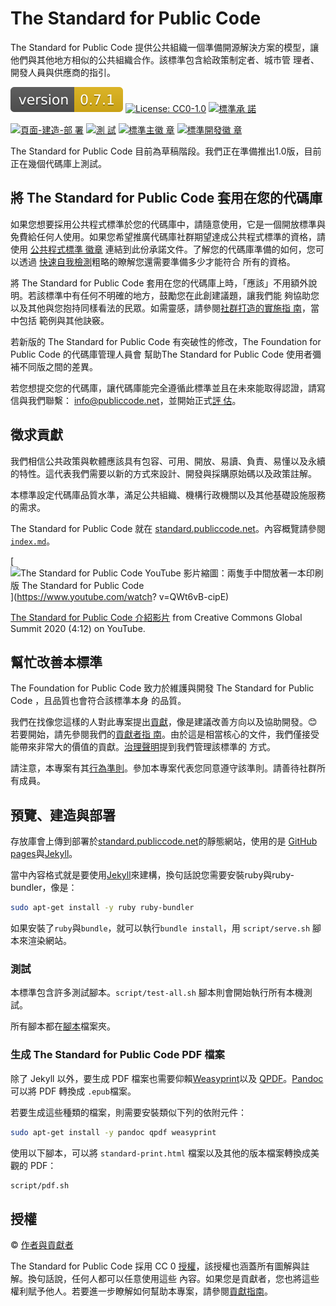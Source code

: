 # The Standard for Public Code

<!-- SPDX-License-Identifier: CC0-1.0 -->
<!-- SPDX-FileCopyrightText: 2019-2023 The Foundation for Public Code <info@publiccode.net>, https://standard.publiccode.net/AUTHORS -->

The Standard for Public Code 提供公共組織一個準備開源解決方案的模型，讓他們與其他地方相似的公共組織合作。該標準包含給政策制定者、城市管
理者、開發人員與供應商的指引。

![version 0.7.1](assets/version-badge.svg) [![License:
CC0-1.0](https://img.shields.io/badge/License-CC0_1.0-lightgrey.svg)](http://creativecommons.org/publicdomain/zero/1.0/)
[![標準承
諾](assets/standard-for-public-code-commitment.svg)](#help-improve-this-standard)

[![頁面-建造-部
署](https://github.com/publiccodenet/standard/actions/workflows/pages/pages-build-deployment/badge.svg)](https://github.com/publiccodenet/standard/actions/workflows/pages/pages-build-deployment)
[![測
試](https://github.com/publiccodenet/standard/actions/workflows/test.yml/badge.svg)](https://github.com/publiccodenet/standard/actions/workflows/test.yml)
[![標準主徽
章](https://publiccodenet.github.io/publiccodenet-url-check/badges/standard.publiccode.net.svg)](https://publiccodenet.github.io/publiccodenet-url-check/standard.publiccode.net-url-check-look.json)
[![標準開發徽
章](https://publiccodenet.github.io/publiccodenet-url-check/badges/standard.publiccode.net-develop.svg)](https://publiccodenet.github.io/publiccodenet-url-check/standard.publiccode.net-develop-url-check-look.json)

The Standard for Public Code 目前為草稿階段。我們正在準備推出1.0版，目前正在幾個代碼庫上測試。

## 將 The Standard for Public Code 套用在您的代碼庫

如果您想要採用公共程式標準於您的代碼庫中，請隨意使用，它是一個開放標準與免費給任何人使用。如果您希望推廣代碼庫社群期望達成公共程式標準的資格，請使用 [公共程式標準
徽章](assets/standard-for-public-code-commitment.svg) 連結到此份承諾文件。了解您的代碼庫準備的如何，您可以透過
[快速自我檢測](https://publiccodenet.github.io/assessment-eligibility)粗略的瞭解您還需要準備多少才能符合
所有的資格。

將 The Standard for Public Code 套用在您的代碼庫上時，「應該」不用額外說明。若該標準中有任何不明確的地方，鼓勵您在此創建議題，讓我們能
夠協助您以及其他與您抱持同樣看法的民眾。如需靈感，請參閱[社群打造的實施指
南](https://publiccodenet.github.io/community-implementation-guide-standard/)，當中包括
範例與其他訣竅。

若新版的 The Standard for Public Code 有突破性的修改，The Foundation for Public Code 的代碼庫管理人員會
幫助The Standard for Public Code 使用者彌補不同版之間的差異。

若您想提交您的代碼庫，讓代碼庫能完全遵循此標準並且在未來能取得認證，請寫信與我們聯繫：
[info@publiccode.net](mailto:info@publiccode.net)，並開始正式[評
估](https://about.publiccode.net/activities/codebase-stewardship/lifecycle-diagram.html#assessment)。

## 徵求貢獻

我們相信公共政策與軟體應該具有包容、可用、開放、易讀、負責、易懂以及永續的特性。這代表我們需要以新的方式來設計、開發與採購原始碼以及政策註解。

本標準設定代碼庫品質水準，滿足公共組織、機構行政機關以及其他基礎設施服務的需求。

The Standard for Public Code 就在
[standard.publiccode.net](https://standard.publiccode.net/)。內容概覽請參閱
[`index.md`](index.md)。

[![The Standard for Public Code YouTube 影片縮圖：兩隻手中間放著一本印刷版 The Standard for Public
Code ](https://img.youtube.com/vi/QWt6vB-cipE/mqdefault.jpg)](https://www.youtube.com/watch?
v=QWt6vB-cipE)

[The Standard for Public Code 介紹影片](https://www.youtube.com/watch?v=QWt6vB-cipE)
from Creative Commons Global Summit 2020 (4:12) on YouTube.

## 幫忙改善本標準

The Foundation for Public Code 致力於維護與開發 The Standard for Public Code ，且品質也會符合該標準本身
的品質。

我們在找像您這樣的人對此專案提出[貢獻](CONTRIBUTING.md)，像是建議改善方向以及協助開發。😊若要開始，請先參閱我們的[貢獻者指
南](CONTRIBUTING.md)。由於這是相當核心的文件，我們僅接受能帶來非常大的價值的貢獻。[治理聲明](GOVERNANCE.md)提到我們管理該標準的
方式。

請注意，本專案有其[行為準則](CODE_OF_CONDUCT.md)。參加本專案代表您同意遵守該準則。請善待社群所有成員。

## 預覽、建造與部署

存放庫會上傳到部署於[standard.publiccode.net](https://standard.publiccode.net/)的靜態網站，使用的是
[GitHub pages](https://pages.github.com)與[Jekyll](https://jekyllrb.com/)。

當中內容格式就是要使用[Jekyll](http://jekyllrb.com/)來建構，換句話說您需要安裝ruby與ruby-bundler，像是：

```bash
sudo apt-get install -y ruby ruby-bundler
```

如果安裝了`ruby`與`bundle`，就可以執行`bundle install`，用 `script/serve.sh` 腳本來渲染網站。

### 測試

本標準包含許多測試腳本。`script/test-all.sh` 腳本則會開始執行所有本機測試。

所有腳本都在[腳本](https://github.com/publiccodenet/standard/tree/main/script)檔案夾。

### 生成 The Standard for Public Code PDF 檔案

除了 Jekyll 以外，要生成 PDF 檔案也需要仰賴[Weasyprint](https://weasyprint.org/)以及
[QPDF](https://github.com/qpdf/qpdf)。[Pandoc](https://pandoc.org/)可以將 PDF 轉換成
`.epub`檔案。

若要生成這些種類的檔案，則需要安裝類似下列的依附元件：

```bash
sudo apt-get install -y pandoc qpdf weasyprint
```

使用以下腳本，可以將 `standard-print.html` 檔案以及其他的版本檔案轉換成美觀的 PDF：

```bash
script/pdf.sh
```

## 授權

© [作者與貢獻者](AUTHORS.md)

The Standard for Public Code 採用 CC 0 [授權](LICENSE)，該授權也涵蓋所有圖解與註解。換句話說，任何人都可以任意使用這些
內容。如果您是貢獻者，您也將這些權利賦予他人。若要進一步瞭解如何幫助本專案，請參閱[貢獻指南](CONTRIBUTING.md)。
